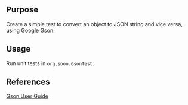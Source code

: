 ## Purpose

Create a simple test to convert an object to JSON string and vice versa, using Google Gson.

## Usage

Run unit tests in `org.sooo.GsonTest`.

## References
[Gson User Guide](http://sites.google.com/site/gson/gson-user-guide)
